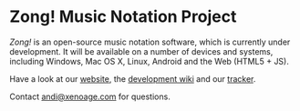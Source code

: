 # Zong! Music Notation Project

_Zong!_ is an open-source music notation software, which is currently under development. It will be available on a number of devices and systems, including Windows, Mac OS X, Linux, Android and the Web (HTML5 + JS).

Have a look at our [website](http://www.zong-music.com/), the [development wiki](https://xenoage.atlassian.net/wiki/display/ZONG/Zong!+Wiki) and our [tracker](https://xenoage.atlassian.net/).

Contact andi@xenoage.com for questions.
